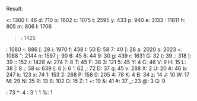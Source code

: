 Result:

<: 1360
!: 46
d: 710
o: 1602
c: 1075
t: 2595
y: 433
p: 940
e: 3133
 : 11811
h: 805
m: 806
l: 1706
>: 1425

: 1080
-: 886
[: 28
i: 1970
f: 438
I: 50
E: 58
7: 40
]: 28
a: 2020
s: 2023
=: 1088
": 2144
n: 1597
j: 90
6: 45
8: 44
9: 30
g: 439
r: 1631
G: 32
(: 39
.: 318
): 39
:: 152
/: 1428
w: 274
?: 8
T: 45
F: 38
3: 121
5: 45
Y: 4
C: 46
V: 9
H: 15
L: 38
|: 8
;: 58
u: 639
{: 6
}: 6
': 62
,: 72
D: 37
q: 45
v: 288
X: 2
U: 20
A: 46
b: 247
k: 123
x: 74
1: 153
2: 268
P: 158
0: 205
4: 78
K: 4
B: 34
z: 14
J: 10
W: 17
M: 29
N: 35
R: 13
S: 102
O: 15
Z: 1
+: 19
&: 41
#: 37
_: 23
@: 3
Q: 9
: 73
*: 4
\: 3
’: 1
%: 1
